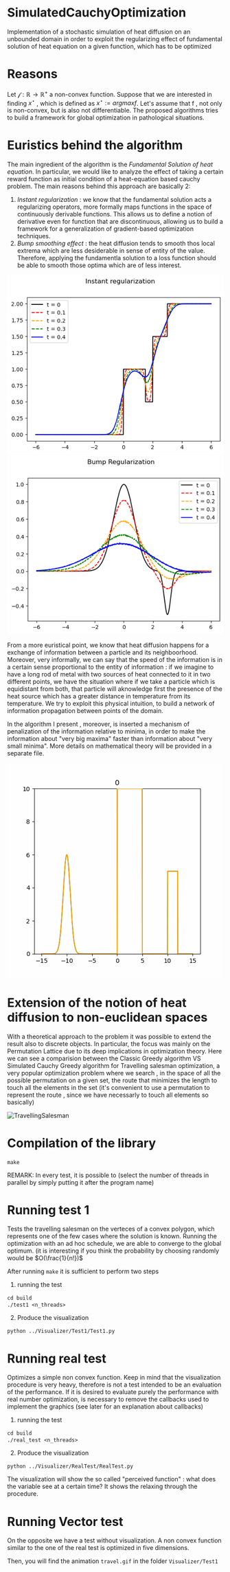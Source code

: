 # SimulatedCauchyOptimization
Implementation of a stochastic simulation of heat diffusion on an unbounded domain in order to exploit the regularizing effect of fundamental solution of heat equation on a given function, which has to be optimized

# Reasons

Let $\mathcal f : \mathbb R \rightarrow \mathbb R^+$ a non-convex function. Suppose that we are interested in finding $x^\star$ , which is defined as $x^\star := argmax f$.
Let's assume that f , not only is non-convex, but is also not differentiable. The proposed algorithms tries to build a framework for global optimization in pathological situations.

# Euristics behind the algorithm

The main ingredient of the algorithm is the *Fundamental Solution of heat equation*.
In particular, we would like to analyze the effect of taking a certain reward function as initial condition of a heat-equation based
cauchy problem. 
The main reasons behind this approach are basically 2:
1.	*Instant regularization* : we know that the fundamental solution acts a regularizing operators, more formally maps functions in 
the space of continuously derivable functions. This allows us to define a notion of derivative even for function that are discontinuous, allowing
us to build a framework for a generalization of gradient-based optimization techniques.
2.	*Bump smoothing effect* : the heat diffusion tends to smooth thos local extrema which are less desiderable in sense of entity of the value.
Therefore, applying the fundamentla solution to a loss function should be able to smooth those optima which are of less interest.

![plot](https://github.com/lucamuscarnera/SimulatedCauchyOptimization/blob/main/Instant%20regularization.png)
![plot](https://github.com/lucamuscarnera/SimulatedCauchyOptimization/blob/main/bump%20regularization.png)

From a more euristical point, we know that heat diffusion happens for a exchange of information between a particle and its neighboorhood.
Moreover, very informally, we can say that the speed of the information is in a certain sense proportional to the entity of information : 
if we imagine to have a long rod of metal with two sources of heat connected to it in two different points, we have the situation where
if we take a particle which is equidistant from both, that particle will aknowledge first the presence of the heat source which has a greater distance in temperature 
from its temperature.
We try to exploit this physical intuition, to build a network of information propagation between points of the domain.

In the algorithm I present , moreover, is inserted a mechanism of penalization of the information relative to minima, in order
to make the information about "very big maxima" faster than information about "very small minima".
More details on mathematical theory will be provided in a separate file.

![plot](https://github.com/lucamuscarnera/SimulatedCauchyOptimization/blob/main/Algorithm%20improving.gif)

# Extension of the notion of heat diffusion to non-euclidean spaces

With a theoretical approach to the problem it was possible to extend the result also to discrete objects. In particular, the focus was mainly on the Permutation Lattice due to its deep implications in optimization theory.
Here we can see a comparision between the Classic Greedy algorithm VS Simulated Cauchy Greedy algorithm for Travelling salesman optimization, a very popular optimization problem where we search , in the space of all the possible permutation on a given set, the route that minimizes the length to touch all the elements in the set (it's convenient to use a permutation to represent the route , since we have necessarly to touch all elements so basically)

![TravellingSalesman](https://github.com/lucamuscarnera/SimulatedCauchyOptimization/blob/main/travel.gif)

# Compilation of the library

```console
make
```


REMARK: In every test, it is possible to (select the number of threads in parallel by simply putting it after the program name)

# Running test 1

Tests the travelling salesman on the verteces of a convex polygon, which represents one of the few cases where the solution is known.
Running the optimization with an ad hoc schedule, we are able to converge to the global optimum.
(it is interesting if you think the probability by choosing randomly would be $O(\frac{1}{n!})$

After running ```make``` it is sufficient to perform two steps

1) running the test
```
cd build
./test1 <n_threads>
```
2) Produce the visualization
```
python ../Visualizer/Test1/Test1.py
```

# Running real test

Optimizes a simple non convex function.
Keep in mind that the visualization procedure is very heavy, therefore is not a test intended to be an evaluation of the performance.
If it is desired to evaluate purely the performance with real number optimization, is necessary to remove the callbacks used to implement the graphics (see later for an explanation about callbacks)

1) running the test
```
cd build
./real_test <n_threads>
```

2) Produce the visualization
```
python ../Visualizer/RealTest/RealTest.py
```

The visualization will show the so called "perceived function" : what does the variable see at a certain time? It shows the relaxing through the procedure.

# Running Vector test

On the opposite we have a test without visualization. A non convex function similar to the one of the real test is optimized in five dimensions.






Then, you will find the animation ```travel.gif``` in the folder ```Visualizer/Test1```
